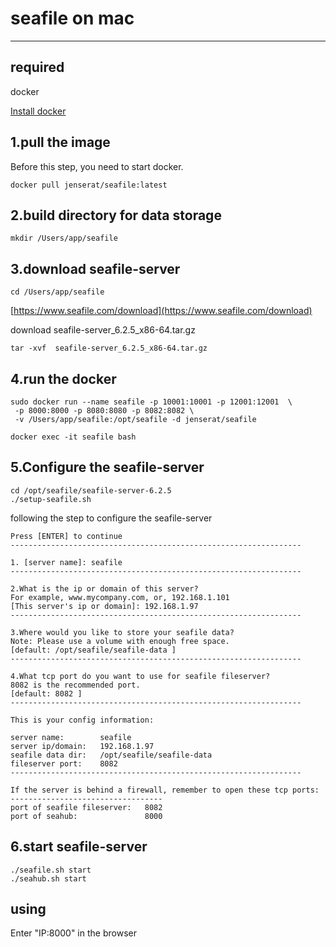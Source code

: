 # seafile on mac
-----

## required
   docker  
   
   [Install docker](https://docs.docker.com/install/)
## 1.pull the image
   Before this step, you need to start docker.  
    
    docker pull jenserat/seafile:latest
    
## 2.build directory for data storage
    mkdir /Users/app/seafile
    
## 3.download seafile-server
    cd /Users/app/seafile
  [https://www.seafile.com/download](https://www.seafile.com/download)  
  
   download seafile-server_6.2.5_x86-64.tar.gz  
   
    tar -xvf  seafile-server_6.2.5_x86-64.tar.gz
## 4.run the docker
    sudo docker run --name seafile -p 10001:10001 -p 12001:12001  \
     -p 8000:8000 -p 8080:8080 -p 8082:8082 \ 
     -v /Users/app/seafile:/opt/seafile -d jenserat/seafile
     
    docker exec -it seafile bash
    
## 5.Configure the seafile-server
    cd /opt/seafile/seafile-server-6.2.5
    ./setup-seafile.sh
   following the step to configure the seafile-server
    
    

    Press [ENTER] to continue
    -----------------------------------------------------------------
    
    1. [server name]: seafile
    -----------------------------------------------------------------

    2.What is the ip or domain of this server?
    For example, www.mycompany.com, or, 192.168.1.101
    [This server's ip or domain]: 192.168.1.97
    -----------------------------------------------------------------
    
    3.Where would you like to store your seafile data? 
    Note: Please use a volume with enough free space.
    [default: /opt/seafile/seafile-data ] 
    -----------------------------------------------------------------

    4.What tcp port do you want to use for seafile fileserver?
    8082 is the recommended port.
    [default: 8082 ] 
    -----------------------------------------------------------------
    
    This is your config information:

    server name:        seafile
    server ip/domain:   192.168.1.97
    seafile data dir:   /opt/seafile/seafile-data
    fileserver port:    8082
    -----------------------------------------------------------------
   
    If the server is behind a firewall, remember to open these tcp ports:
    ----------------------------------
    port of seafile fileserver:   8082
    port of seahub:               8000



## 6.start seafile-server
    ./seafile.sh start
    ./seahub.sh start
    
## using
   
  Enter "IP:8000" in the browser
    
    

